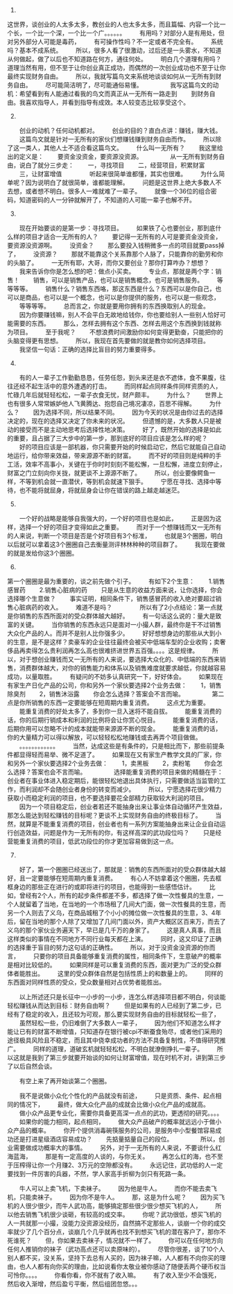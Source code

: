 1.
这世界，谈创业的人太多太多，教创业的人也太多太多，而且篇幅、内容一个比一个长，一个比一个深，一个比一个广。。。。。。
　　有用吗？对部分人是有用处，但对另外部分人可能是毒药，
　　有可操作性吗？不一定或者不完全有。
　　系统吗？基本不成系统。
　　所以，很多人看了很激动，过后还是一头雾水，不知道从何做起，做了以后也不知道路在何方，通往何处。
　　明白几个道理有用吗？道理当然有用，但不至于让你创业真正成功，而偶然的一次创业成功也不至于让你最终实现财务自由。
　　所以，我就写篇鸟文来系统地谈谈如何从一无所有到财务自由。
　　尽可能简洁明了，尽可能通俗易懂。
　　
　　我写这篇鸟文的动机：希望看到有人能通过看我的鸟文而真正从一无所有一路走到
　　到财务自由。我喜欢指导人，并看到指导有成效。本人较变态比较享受这个。


2.
　　创业的动机？任何动机都对。
　　创业的目的？直白点讲：赚钱，赚大钱。
　　这篇鸟文就是针对一无所有的家伙们想赚钱赚到财务自由而作。
　　所以除了这一类人，其他人士不适合看这篇鸟文。
　　什么叫一无所有？
　　我这里给出的定义是：
　　要资金没资金，要资源没资源。
　　
　　从一无所有到财务自由，说白了就分三步走：
　　一，寻找项目
　　二，经营项目，积累财富
　　三，让财富增值
　　
　　听起来很简单谁都懂，其实也很难。
　　为什么简单呢？因为说明白了就很简单，谁都能理解。
　　问题是这世界上绝大多数人不去想，或者想不明白。很多人一难就难了一辈子。
　　就像一个36位的组合密码，知道密码的人一分钟就解开了，不知道的人可能一辈子也解不开。


3.
　　现在开始要谈的是第一步：寻找项目。
　　如果铁了心也要创业，那到底什么样的项目才适合一无所有的人？
　　要记得一无所有的人可是要资金没资金，要资源没资源啊。
　　没资金？
　　那么要投入钱稍微多一点的项目就要pass掉了，
　　没资源？
　　那就不能靠这个关系靠那个人脉了，只能靠你的勤劳和你的头脑了。
　　一无所有耶，大哥，而你又要创业？那你打算咋办？想想？
　　我来告诉你你是怎么想的吧：做点小买卖。
　　专业点，那就是两个字：销售！
　　销售，可以是销售产品，也可以是销售概念，也可是销售服务。
　　等等等等。
　　销售什么？销售东西咯，那这东西是什么？东西可以是你自己，也可以是商品，也可以是一个概念，也可以是你提供的服务，也可以是一些观念，
　　等等等等。
　　总而言之，你就是要用你拥有的东西换取别人的现金。
　　因为你要赚钱嘛，别人不会平白无故地给钱你，你也要给别人一些别人恰好可能需要的东西。
　　那么，怎样去拥有这个东西、怎样去用这个东西换到钱就称为项目。
　　至于我呢？
　　不想浪费时间激励你如何变得更勤奋，只能把你的头脑变得更有思想。
　　所以，我现在首先要做的就是教你如何选择项目。
　　我坚信一句话：正确的选择比盲目的努力重要得多。


4.
　　有的人一辈子工作勤勤恳恳，任劳任怨，到头来还是衣不遮体，食不果腹，往往还经不起生活中的意外遭遇的打击。
　　而同样起点同样条件同样资质的人，忙碌几年后就轻轻松松，一辈子衣食无忧，财产颇丰。
　　为什么？
　　世界上也有很多人常常嫉妒他人飞黄腾达、抱怨自己境况凄凉，百思不得解。
　　为什么？
　　因为选择不同，所以结果不同。
　　因为今天的状况是由你过去的选择决定的，现在的选择又决定了你未来的状况。
　　但遗憾的是，大多数人只是被动的接受而不是主动地思考后选择性地决策。
　　好了，既然开始的选择是如此的重要，且占据了三大步中的第一步，那到底好的项目应该是怎么样的呢？
　　好的项目应该是一部机器，你只需要开始的时候启动它，然后它就能自己自动地运行，给你带来效益，带来源源不断的财富。
　　而不好的项目则是纯粹的手工活，效率不高事小，关键在于你时时刻刻不能松懈，一旦松懈，进度立刻停止，财富之门立刻向你关拢，就更谈不上源源不断了。
　　所以，创业要像鳄鱼一样，不等到机会就一直潜伏，等到机会就速下狠手。
　　宁愿在寻找、选择中等待，也不能将就屈身，将就屈身会让你在错误的路上越走越迷茫。


5.
　　一个好的战略是能够自我强大的，一个好的项目也是如此，
　　正是因为这样，选择一个好的项目才变得如此之重要。
　　而对于一个想赚钱而又一无所有的人来说，判断一个项目是否是个好项目有3个标准，
　　也就是3个圈圈，明白以后就可以拿着这3个圈圈自己去衡量测评林林种种的项目群了。
　　我现在要做的就是发给你这3个圈圈。


6.
第一个圈圈是最为重要的，谈之前先做个引子。
　　有如下2个生意：
　　1.销售感冒药
　　2.销售心脏病的药
　　只是从生意的收益方面来说，让你选择，你会选择哪个生意做？
　　事实证明，相同条件下，销售感冒药的收入绝对要超过销售心脏病药的收入。
　　难道不是吗？
　　
　　所以有了2小点结论：第一点就是你销售的东西所面对的受众群体越大越好。
　　有一句话这么说的：量大是致富的关键。
　　当你销售的东西永远只是面对一小撮人群，最终你是干不过销售大众化产品的人。而并不是别人比你强多少。
　　好好想想身边的那些从大到小的生意，是不是这样？卖豪车的企业往往最终会被买中低端车型的企业收购；卖奢侈品再卖得怎么贵利润再怎么高也很难挤进世界五百强。。。。这是规律。
　　所以，对于想创业赚钱而又一无所有的人来说，要选择大众化的、中低端的东西来销售，消费群体越大，对你的销售能力和体系以及销售难度就要求越低，你就越容易成功，以量取胜。
　　有疑问的不妨多认真研究一下，好好体会。
　　如果现在有家生产日化产品的公司，你和另外一个家伙要选择2个业务去做：
　　1，销售除臭剂
　　2，销售沐浴露
　　你会怎么选择？答案会不言而喻。
　　
　　第二点是你所销售的东西一定要能够在短周期内重复消费。
　　这点尤为重要。
　　能重复消费的好处太多了，多到你一旦入迷将不能自拔。
　　能重复消费的话，你的后期行销成本和利润的比例将会让你赏心悦目。
　　能重复消费的话，后期你用可以忽略不计的成本就能带来源源不断的现金。
　　能重复消费的话，你的大量精力可以得以解放，可以轻轻松松地赚钱或去再弄个项目做做。
　　。。。。。。。。。。。。
　　当然，达成这些是有条件的，只是相比而下，那些前提条件都显得轻而易举、微不足道了。
　　如果现在又有家生产教学文具的厂家，你和另外一个家伙要选择2个业务去做：
　　1，卖黑板
　　2，卖粉笔
　　你会怎么选择？答案也会不言而喻。
　　
　　选择能重复消费的项目来做的精髓在于：创业者在事业体进入稳定期后，能很轻松地退出具体执行，只需要做适当监管的工作，而利润却不会随创业者身份的转变而减少。
　　所以，宁愿选择花很少精力获取小而稳定利润的项目，也不要选择要花全部精力获取较大利润的项目。
　　因为一个项目稳定后，创业者若还不能抽身出来让事业体自动循环产生效益，那怎么能达到轻松赚钱的目标呢？更谈不上实现财务自由的终极目标了。
　　当然，就算是不能重复消费的项目，创业者也有一系列方案能抽身出来让企业自动运行创造效益，问题是作为一无所有的你，有这样高深的武功段位吗？
　　只是经营能重复消费的项目，低武功段位的你才更加容易做到这一点。



7.
　　好了，第一个圈圈已经送出了，那就是：销售的东西所面对的受众群体越大越好，且一定要能够在短周期内重复消费。
　　有心人不妨拿着这个圈圈，先去框框身边的那些正在进行的或即将进行的项目，也能得到一些感悟估计。
　　比如，曾经有2个人，所有的起步条件都差不多，都选择了做一次性餐具的生意，一个人就留着了当地，在当地的一个市场租了几间大门面，做一次性餐具的生意，而另一个人则去了义乌，在商品城租了个小小的摊位做一次性餐具的生意，3、4年后，留在当地的那个人除了又增加了几间门面以外，资产大概区区百来万，而去了义乌的那个家伙业务遍天下，早已是几千万的身家了。
　　这是真人真事，而且这样类似的事情在不同地方不同行业每天都在上演。
　　同时，这又印证了正确的选择重于盲目的努力这句话的正确性。
　　所以，对于没资金没资源的你而言，
　　只要你的项目具备能够重复消费的属性，相同条件下，生意破产的概率是相对比较低的。
　　如果同样是可以重复消费的东西，面对更为广泛的受众群体者能胜出。
　　这里的受众群体自然是包括性质上的和数量上的。
　　同样的东西面对同样性质的受众，受众数量相对占优势者能胜出。
　　

　　以上所述还只是长征中一小步的一小步，连怎么样选择项目都不明白，何谈能轻松赚钱从而达到目标：财务自由啊？
　　但是如果有的人已经到了第二步，已经有了稳定的收入，且还较为可观，那么要实现财务自由的目标就轻松一些了，
　　虽然轻松一些，仍旧难倒了大多数人一辈子，
　　因为他们不知道怎么样才能让已有的财富不断增值，只知道存在银行被cpi不断蚕食殆尽，或者他们采用的途径极具风险且不稳定，而且其中侥幸成功者的方法不具备复制性，不值得研究推广。
　　同样的道理，道破玄机就轻轻松松，不明白就潦倒挣扎一辈子。
　　所以这就是我到了第三步就要开始谈的如何让财富增值，现在时机不对，讲到第三步了以后自然会谈。

　　有空上来了再开始谈第二个圈圈。

　　我不是说做小众化个性化的产品就没有前途，
　　只是资质、条件、起点相同的情况下，
　　最终，做大众化产品的成就会比做小众化产品的成就高。
　　做小众产品更专业化，需要你具备更高深一点点的武功，更透彻的研究。。。。
　　如果你的能力相同，起点相同，
　　做大众产品破产的概率就远远小于做小众产品的概率。
　　你开个提供消毒碗筷服务的公司，是服务中小型餐馆容易成功还是打进星级酒店容易成功？
　　先掂量掂量自己的段位。
　　
　　所以，创业需要做成功概率大的事情。
　　另外，对于一无所有的人来说，不要谈什么红海蓝海，
　　那是有一定高度的人谈的，与你无关。
　　再怎么红的海，也不至于压榨得让你一个月赚2、3万元的空隙都没有。
　　永远记住，武功低的人一定要找到一件厉害的兵器，不然，学人家高手折柳为剑只有死路一条。


　　牛人可以上卖飞机，下卖袜子。
　　因为他是牛人。
　　而你不能去卖飞机，只能卖袜子。
　　因为你不是牛人。
　　那，这是为什么呢？
　　因为买飞机的人很少很少，而牛人武功高，能够搞定那些很少很少想买飞机的人，
　　所以他去销售飞机很少谈砸，有较高的成交率。
　　你呢？武功很低，想买飞机的人一共就那一小撮，没能力没资源没经历，自然搞不定那些人，谈崩一个你的成交率就少了几个百分点，谈崩几个几乎就再也找不到想买飞机的潜在客户了，那你不死谁死？
　　但，你如果去卖袜子，情况就不一样了。
　　你可以在任何地方向任何人推销你的袜子（武功高点还可以卖原味的）。
　　尽管你很差，谈了10个人别人都不买，没关系，坚持下去总有人买的，因为袜子嘛，人人都有不向你买的理由，也人人都有向你买的理由，比如说看你太敬业被你感动了随便丢两个硬币权当可怜你。。。。
　　你看你看，你不就有了收入嘛。
　　有了收入至少不会饿死，然后收入渐增，然后盈亏平衡，然后组团忽悠。。。
　　
